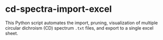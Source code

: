 # cd-spectra-import-excel
This Python script automates the import, pruning, visualization of multiple circular dichroism (CD) spectrum `.txt` files, and export to a single excel sheet.
